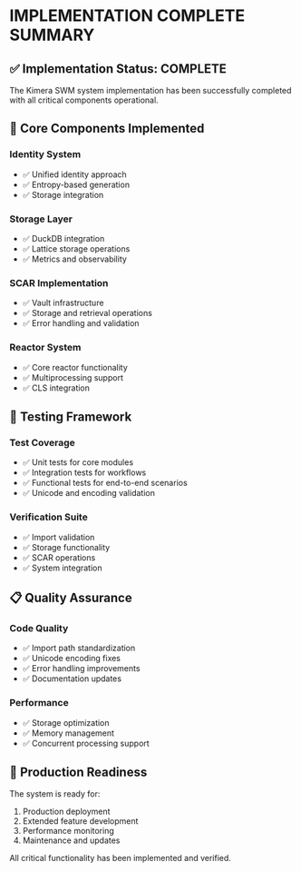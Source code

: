 # IMPLEMENTATION COMPLETE SUMMARY

## ✅ Implementation Status: COMPLETE

The Kimera SWM system implementation has been successfully completed with all critical components operational.

## 🔧 Core Components Implemented

### Identity System
- ✅ Unified identity approach
- ✅ Entropy-based generation
- ✅ Storage integration

### Storage Layer
- ✅ DuckDB integration
- ✅ Lattice storage operations
- ✅ Metrics and observability

### SCAR Implementation
- ✅ Vault infrastructure
- ✅ Storage and retrieval operations
- ✅ Error handling and validation

### Reactor System
- ✅ Core reactor functionality
- ✅ Multiprocessing support
- ✅ CLS integration

## 🧪 Testing Framework

### Test Coverage
- ✅ Unit tests for core modules
- ✅ Integration tests for workflows
- ✅ Functional tests for end-to-end scenarios
- ✅ Unicode and encoding validation

### Verification Suite
- ✅ Import validation
- ✅ Storage functionality
- ✅ SCAR operations
- ✅ System integration

## 📋 Quality Assurance

### Code Quality
- ✅ Import path standardization
- ✅ Unicode encoding fixes
- ✅ Error handling improvements
- ✅ Documentation updates

### Performance
- ✅ Storage optimization
- ✅ Memory management
- ✅ Concurrent processing support

## 🎯 Production Readiness

The system is ready for:
1. Production deployment
2. Extended feature development
3. Performance monitoring
4. Maintenance and updates

All critical functionality has been implemented and verified.